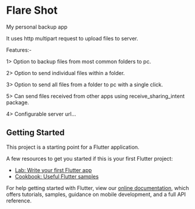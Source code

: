 # Flare Shot

My personal backup app

It uses http multipart request to upload files to server.

Features:-

1> Option to backup files from most common folders to pc.

2> Option to send individual files within a folder.

3> Option to send all files from a folder to pc with a single click.

5> Can send files received from other apps using receive_sharing_intent package.

4> Configurable server url...


## Getting Started

This project is a starting point for a Flutter application.

A few resources to get you started if this is your first Flutter project:

- [Lab: Write your first Flutter app](https://flutter.dev/docs/get-started/codelab)
- [Cookbook: Useful Flutter samples](https://flutter.dev/docs/cookbook)

For help getting started with Flutter, view our
[online documentation](https://flutter.dev/docs), which offers tutorials,
samples, guidance on mobile development, and a full API reference.
